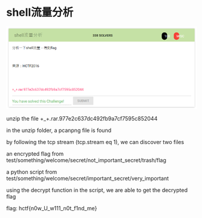 # shell流量分析

![](Capture.PNG)

unzip the file +_+.rar.977e2c637dc492fb9a7cf7595c852044

in the unzip folder, a pcanpng file is found

by following the tcp stream (tcp.stream eq 1), we can discover two files

an encrypted flag from test/something/welcome/secret/not_important_secret/trash/flag

a python script from test/something/welcome/secret/important_secret/very_important

using the decrypt function in the script, we are able to get the decrypted flag

flag: hctf{n0w_U_w111_n0t_f1nd_me}
